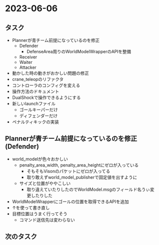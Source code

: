 # 2023-06-06

## タスク

- Plannerが青チーム前提になっているのを修正
  - Defender
    - DefenseArea周りのWorldModelWrapperのAPIを整備
  - Receiver
  - Waiter
  - Attacker
- 動かした時の動きがおかしい問題の修正
- crane_teleopのリファクタ
- コントローラのコンフィグを変える
- 操作方法のドキュメント
- DualShockで操作できるようにする
- 新しいlaunchファイル
  - ゴールキーパーだけ
  - ディフェンダーだけ
- ペナルティキックの実装

## Plannerが青チーム前提になっているのを修正(Defender)
- world_modelが色々おかしい
  - penalty_area_width, penalty_area_heightにゼロが入っている
    - そもそもVisonのパケットにゼロが入ってる
    - 取り敢えずworld_model_publisherで固定値を出すように
  - サイズと位置がややこしい
    - 取り違えていたりしたのでWorldModel.msgのフィールド名うぃ変更したりした
- WorldModelWrapperにゴールの位置を取得できるAPIを追加
- ↑を使って書き直し
- 目標位置はうまく行ってそう
  - コマンド送信先は変わらない

## 次のタスク
